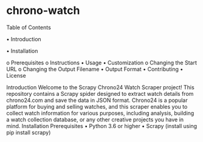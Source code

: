 # chrono-watch
Table of Contents

•	Introduction

•	Installation

  o	Prerequisites
  o	Instructions
•	Usage
•	Customization
  o	Changing the Start URL
  o	Changing the Output Filename
•	Output Format
•	Contributing
•	License

Introduction
Welcome to the Scrapy Chrono24 Watch Scraper project! This repository contains a Scrapy spider designed to extract watch details from chrono24.com and save the data in JSON format. Chrono24 is a popular platform for buying and selling watches, and this scraper enables you to collect watch information for various purposes, including analysis, building a watch collection database, or any other creative projects you have in mind.
Installation
Prerequisites
•	Python 3.6 or higher
•	Scrapy (install using pip install scrapy)

